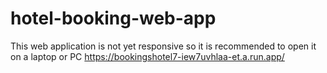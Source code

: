 # hotel-booking-web-app

This web application is not yet responsive so it is recommended to open it on a laptop or PC
https://bookingshotel7-iew7uvhlaa-et.a.run.app/
